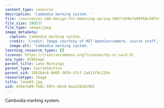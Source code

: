 ```yaml
---
content_type: resource
description: 'Cambodia marking system. '
file: /courses/ec-s06-design-for-demining-spring-2007/d49e7e09f68c507c66186aa128181983_lane03.jpg
file_size: 100537
file_type: image/jpeg
image_metadata:
  caption: Cambodia marking system.
  credit: 'Credit: Image courtesy of MIT OpenCourseWare, course staff, and students.'
  image-alt: 'Cambodia marking system. '
learning_resource_types: []
license: https://creativecommons.org/licenses/by-nc-sa/4.0/
ocw_type: OCWImage
parent_title: Lane Markings
parent_type: CourseSection
parent_uid: 18b2b4c6-0d05-38f6-47cf-2a411f9c125e
resourcetype: Image
title: lane03.jpg
uid: d49e7e09-f68c-507c-6618-6aa128181983
---
```

Cambodia marking system. 